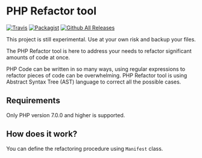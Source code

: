 PHP Refactor tool
==========================

[![Travis](https://img.shields.io/travis/phparty/refactor-php.svg)]()
[![Packagist](https://img.shields.io/packagist/v/phparty/refactor-php.svg)](https://packagist.org/packages/phparty/refactor-php)
[![Github All Releases](https://img.shields.io/github/downloads/phparty/refactor-php/total.svg)]()

<aside class="warning">
This project is still experimental. Use at your own risk and backup your files.
</aside>

The PHP Refactor tool is here to address your needs to refactor significant amounts
of code at once. 

PHP Code can be written in so many ways, using regular expressions to refactor pieces of code
can be overwhelming. PHP Refactor tool is using Abstract Syntax Tree (AST) language to correct all
the possible cases.

Requirements
------------

Only PHP version 7.0.0 and higher is supported.

How does it work?
-----------------

You can define the refactoring procedure using `Manifest` class.